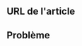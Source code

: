 <!---
Welcome to the Office Add-ins documentation repository.

To report an issue with the Office-Add-ins documentation, please provide the article URL and describe the issue below. Alternatively, if you want to submit a pull request with your recommended documentation changes, we will review your contributions and update our documentation accordingly.

If your issue is not related to the Office Add-ins documentation, please post it to one of the following channels instead:

- To ask a question about using the Office.js API, post your question to Stack Overflow and tag it with the "office-js" tag (http://stackoverflow.com/questions/tagged/office-js).

- To report an issue with the Office.js API or platform, create the issue in the OfficeDev/office-js repository (https://github.com/OfficeDev/office-js), which members of the product team monitor for customer-reported issues.

- To submit a feature request for the Office.js API or platform, post your idea to the Microsoft 365 Developer Platform Tech Community(https://techcommunity.microsoft.com/t5/microsoft-365-developer-platform/idb-p/Microsoft365DeveloperPlatform), or if the feature request already exists there, add your vote for it.
-->

<!--- Provide a general summary of the documentation issue in the Title above -->

## <a name="article-url"></a>URL de l'article
<!-- Provide the URL of the article that this documentation issue relates to -->

## <a name="issue"></a>Problème
<!-- Provide a thorough description of the documentation issue -->
